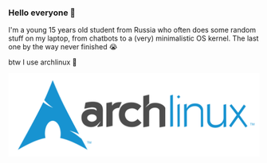 ### Hello everyone 👋

I'm a young 15 years old student from Russia who often does some random stuff on my laptop, from chatbots to a (very) minimalistic OS kernel. The last one by the way never finished :sob:

btw I use archlinux :penguin:

![archlinux logo dark](/res/archlinux-logo-dark.svg)
